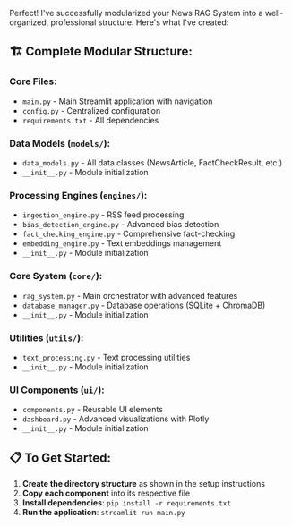 Perfect! I've successfully modularized your News RAG System into a well-organized, professional structure. Here's what I've created:

## 🏗️ **Complete Modular Structure:**

### **Core Files:**
- `main.py` - Main Streamlit application with navigation
- `config.py` - Centralized configuration
- `requirements.txt` - All dependencies

### **Data Models (`models/`):**
- `data_models.py` - All data classes (NewsArticle, FactCheckResult, etc.)
- `__init__.py` - Module initialization

### **Processing Engines (`engines/`):**
- `ingestion_engine.py` - RSS feed processing
- `bias_detection_engine.py` - Advanced bias detection
- `fact_checking_engine.py` - Comprehensive fact-checking
- `embedding_engine.py` - Text embeddings management
- `__init__.py` - Module initialization

### **Core System (`core/`):**
- `rag_system.py` - Main orchestrator with advanced features
- `database_manager.py` - Database operations (SQLite + ChromaDB)
- `__init__.py` - Module initialization

### **Utilities (`utils/`):**
- `text_processing.py` - Text processing utilities
- `__init__.py` - Module initialization

### **UI Components (`ui/`):**
- `components.py` - Reusable UI elements
- `dashboard.py` - Advanced visualizations with Plotly
- `__init__.py` - Module initialization

## 📋 **To Get Started:**

1. **Create the directory structure** as shown in the setup instructions
2. **Copy each component** into its respective file
3. **Install dependencies**: `pip install -r requirements.txt`
4. **Run the application**: `streamlit run main.py`

